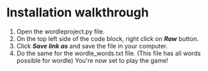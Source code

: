 # Installation walkthrough
1. Open the wordleproject.py file.
2. On the top left side of the code block, right click on **_Raw_** button.
3. Click **_Save link as_** and save the file in your computer.
4. Do the same for the wordle_words.txt file. (This file has all words possible for wordle)
You're now set to play the game!
